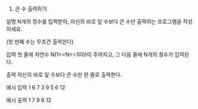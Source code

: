1. 큰 수 출력하기


설명
N개의 정수를 입력받아, 자신의 바로 앞 수보다 큰 수만 출력하는 프로그램을 작성하세요.

(첫 번째 수는 무조건 출력한다)


입력
첫 줄에 자연수 N(1<=N<=100)이 주어지고, 그 다음 줄에 N개의 정수가 입력된다.

출력
자신의 바로 앞 수보다 큰 수만 한 줄로 출력한다.


예시 입력 1
6
7 3 9 5 6 12

예시 출력 1
7 9 6 12
